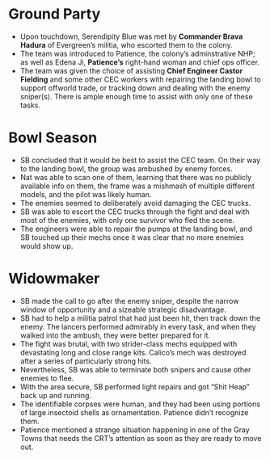 # Ground Party
- Upon touchdown, Serendipity Blue was met by **Commander Brava Hadura** of Evergreen’s militia, who escorted them to the colony.
- The team was introduced to Patience, the colony’s adminstrative NHP; as well as Edena Ji, **Patience’s** right-hand woman and chief ops officer.
- The team was given the choice of assisting **Chief Engineer Castor Fielding** and some other CEC workers with repairing the landing bowl to support offworld trade, or tracking down and dealing with the enemy sniper(s). There is ample enough time to assist with only one of these tasks.

# Bowl Season
- SB concluded that it would be best to assist the CEC team. On their way to the landing bowl, the group was ambushed by enemy forces.
- Nat was able to scan one of them, learning that there was no publicly available info on them, the frame was a mishmash of multiple different models, and the pilot was likely human.
- The enemies seemed to deliberately avoid damaging the CEC trucks.
- SB was able to escort the CEC trucks through the fight and deal with most of the enemies, with only one survivor who fled the scene.
- The engineers were able to repair the pumps at the landing bowl, and SB touched up their mechs once it was clear that no more enemies would show up.

# Widowmaker
- SB made the call to go after the enemy sniper, despite the narrow window of opportunity and a sizeable strategic disadvantage.
- SB had to help a militia patrol that had just been hit, then track down the enemy. The lancers performed admirably in every task, and when they walked into the ambush, they were better prepared for it.
- The fight was brutal, with two strider-class mechs equipped with devastating long and close range kits. Calico’s mech was destroyed after a series of particularly strong hits.
- Nevertheless, SB was able to terminate both snipers and cause other enemies to flee.
- With the area secure, SB performed light repairs and got “Shit Heap” back up and running.
- The identifiable corpses were human, and they had been using portions of large insectoid shells as ornamentation. Patience didn’t recognize them.
- Patience mentioned a strange situation happening in one of the Gray Towns that needs the CRT’s attention as soon as they are ready to move out.